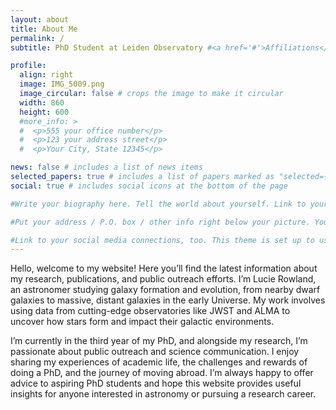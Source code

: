 ```yaml
---
layout: about 
title: About Me
permalink: /
subtitle: PhD Student at Leiden Observatory #<a href='#'>Affiliations</a>. Address. Contacts. Motto. Etc.

profile:
  align: right
  image: IMG_5009.png
  image_circular: false # crops the image to make it circular
  width: 860
  height: 600
  #more_info: >
  #  <p>555 your office number</p>
  #  <p>123 your address street</p>
  #  <p>Your City, State 12345</p>

news: false # includes a list of news items
selected_papers: true # includes a list of papers marked as "selected={true}"
social: true # includes social icons at the bottom of the page

#Write your biography here. Tell the world about yourself. Link to your favorite [subreddit](http://reddit.com). You can put a picture in, too. The code is already in, just name your picture `prof_pic.jpg` and put it in the `img/` folder.

#Put your address / P.O. box / other info right below your picture. You can also disable any of these elements by editing `profile` property of the YAML header of your `_pages/about.md`. Edit `_bibliography/papers.bib` and Jekyll will render your [publications page](/al-folio/publications/) automatically.

#Link to your social media connections, too. This theme is set up to use [Font Awesome icons](https://fontawesome.com/) and [Academicons](https://jpswalsh.github.io/academicons/), like the ones below. Add your Facebook, Twitter, LinkedIn, Google Scholar, or just disable all of them.
---
```


Hello, welcome to my website! Here you’ll find the latest information about my research, publications, and public outreach efforts. I’m Lucie Rowland, an astronomer studying galaxy formation and evolution, from nearby dwarf galaxies to massive, distant galaxies in the early Universe. My work involves using data from cutting-edge observatories like JWST and ALMA to uncover how stars form and impact their galactic environments. 

I’m currently in the third year of my PhD, and alongside my research, I’m passionate about public outreach and science communication. I enjoy sharing my experiences of academic life, the challenges and rewards of doing a PhD, and the journey of moving abroad. I’m always happy to offer advice to aspiring PhD students and hope this website provides useful insights for anyone interested in astronomy or pursuing a research career.




